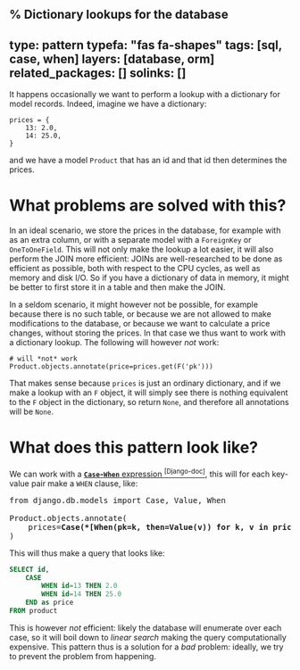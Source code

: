 % Dictionary lookups for the database
---
type: pattern
typefa: "fas fa-shapes"
tags: [sql, case, when]
layers: [database, orm]
related_packages: []
solinks: []
---

It happens occasionally we want to perform a lookup with a dictionary for model records. Indeed, imagine we have a dictionary:

```
prices = {
    13: 2.0,
    14: 25.0,
}
```

and we have a model `Product` that has an id and that id then determines the prices.

# What problems are solved with this?

In an ideal scenario, we store the prices in the database, for example with as an extra column, or with a separate model with a `ForeignKey` or `OneToOneField`. This will not only make the lookup a lot easier, it will also perform the JOIN more efficient: JOINs are well-researched to be done as efficient as possible, both with respect to the CPU cycles, as well as memory and disk I/O. So if you have a dictionary of data in memory, it might be better to first store it in a table and then make the JOIN.

In a seldom scenario, it might however not be possible, for example because there is no such table, or because we are not allowed to make modifications to the database, or because we want to calculate a price changes, without storing the prices. In that case we thus want to work with a dictionary lookup. The following will however *not* work:

```python3
# will *not* work
Product.objects.annotate(price=prices.get(F('pk')))
```

That makes sense because `prices` is just an ordinary dictionary, and if we make a lookup with an `F` object, it will simply see there is nothing equivalent to the `F` object in the dictionary, so return `None`, and therefore all annotations will be `None`.

# What does this pattern look like?

We can work with a [**`Case`-`When`** expression&nbsp;<sup>\[Django-doc\]</sup>](https://docs.djangoproject.com/en/stable/ref/models/conditional-expressions/#case), this will for each key-value pair make a `WHEN` clause, like:

<pre class="python">from django.db.models import Case, Value, When

Product.objects.annotate(
    prices=<b>Case(*[When(pk=k, then=Value(v)) for k, v in prices.items()])</b>
)</code></pre>

This will thus make a query that looks like:

```sql
SELECT id,
    CASE
        WHEN id=13 THEN 2.0
        WHEN id=14 THEN 25.0
    END as price
FROM product
```

This is however *not* efficient: likely the database will enumerate over each case, so it will boil down to *linear search* making the query computationally expensive. This pattern thus is a solution for a *bad* problem: ideally, we try to prevent the problem from happening.
